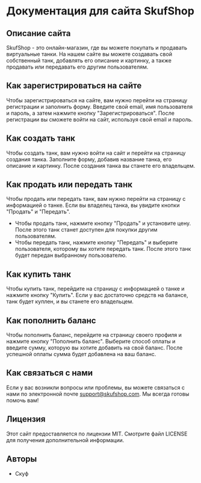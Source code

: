# Документация для сайта SkufShop

## Описание сайта

SkufShop - это онлайн-магазин, где вы можете покупать и продавать виртуальные танки. На нашем сайте вы можете создавать свой собственный танк, добавлять его описание и картинку, а также продавать или передавать его другим пользователям.

## Как зарегистрироваться на сайте

Чтобы зарегистрироваться на сайте, вам нужно перейти на страницу регистрации и заполнить форму. Введите свой email, имя пользователя и пароль, а затем нажмите кнопку "Зарегистрироваться". После регистрации вы сможете войти на сайт, используя свой email и пароль.

## Как создать танк

Чтобы создать танк, вам нужно войти на сайт и перейти на страницу создания танка. Заполните форму, добавив название танка, его описание и картинку. После создания танка вы станете его владельцем.

## Как продать или передать танк

Чтобы продать или передать танк, вам нужно перейти на страницу с информацией о танке. Если вы владелец танка, вы увидите кнопки "Продать" и "Передать".

* Чтобы продать танк, нажмите кнопку "Продать" и установите цену. После этого танк станет доступен для покупки другим пользователям.
* Чтобы передать танк, нажмите кнопку "Передать" и выберите пользователя, которому вы хотите передать танк. После этого танк будет передан выбранному пользователю.

## Как купить танк

Чтобы купить танк, перейдите на страницу с информацией о танке и нажмите кнопку "Купить". Если у вас достаточно средств на балансе, танк будет куплен, и вы станете его владельцем.

## Как пополнить баланс

Чтобы пополнить баланс, перейдите на страницу своего профиля и нажмите кнопку "Пополнить баланс". Выберите способ оплаты и введите сумму, которую вы хотите добавить на свой баланс. После успешной оплаты сумма будет добавлена на ваш баланс.

## Как связаться с нами

Если у вас возникли вопросы или проблемы, вы можете связаться с нами по электронной почте [support@skufshop.com](mailto:support@skufshop.com). Мы всегда готовы помочь вам!

## Лицензия

Этот сайт предоставляется по лицензии MIT. Смотрите файл LICENSE для получения дополнительной информации.

## Авторы

* Скуф
